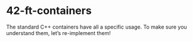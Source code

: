 # 42-ft-containers
The standard C++ containers have all a specific usage. To make sure you understand them, let’s re-implement them!

